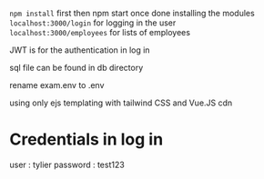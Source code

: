 `npm install` first then npm start once done installing the modules <br />
`localhost:3000/login` for logging in the user <br />
`localhost:3000/employees` for lists of employees <br />

JWT is for the authentication in log in <br />

sql file can be found in db directory <br />

rename exam.env to .env <br />

using only ejs templating with tailwind CSS and Vue.JS cdn

# Credentials in log in
user : tylier
password : test123
